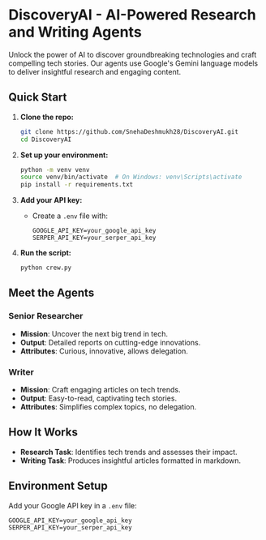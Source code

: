 # DiscoveryAI - AI-Powered Research and Writing Agents

Unlock the power of AI to discover groundbreaking technologies and craft compelling tech stories. Our agents use Google's Gemini language models to deliver insightful research and engaging content.

## Quick Start

1. **Clone the repo:**
   ```bash
   git clone https://github.com/SnehaDeshmukh28/DiscoveryAI.git
   cd DiscoveryAI
   ```

2. **Set up your environment:**
   ```bash
   python -m venv venv
   source venv/bin/activate  # On Windows: venv\Scripts\activate
   pip install -r requirements.txt
   ```

3. **Add your API key:**
   - Create a `.env` file with:
     ```plaintext
     GOOGLE_API_KEY=your_google_api_key
     SERPER_API_KEY=your_serper_api_key
     ```

4. **Run the script:**
   ```bash
   python crew.py
   ```

## Meet the Agents

### Senior Researcher
- **Mission**: Uncover the next big trend in tech.
- **Output**: Detailed reports on cutting-edge innovations.
- **Attributes**: Curious, innovative, allows delegation.

### Writer
- **Mission**: Craft engaging articles on tech trends.
- **Output**: Easy-to-read, captivating tech stories.
- **Attributes**: Simplifies complex topics, no delegation.

## How It Works

- **Research Task**: Identifies tech trends and assesses their impact.
- **Writing Task**: Produces insightful articles formatted in markdown.

## Environment Setup

Add your Google API key in a `.env` file:

```plaintext
GOOGLE_API_KEY=your_google_api_key
SERPER_API_KEY=your_serper_api_key
```